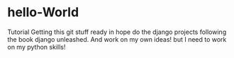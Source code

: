 # hello-World
Tutorial
Getting this git stuff ready in hope do the django projects following the book django unleashed. And work on my own ideas!
but I need to work on my python skills!
